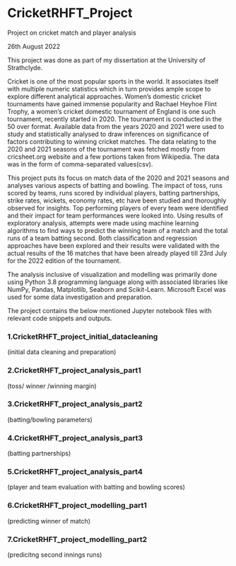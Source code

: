 # CricketRHFT_Project
Project on cricket match and player analysis

26th August 2022

This project was done as part of my dissertation at the University of Strathclyde.

Cricket is one of the most popular sports in the world.  It associates itself with multiple numeric statistics which in turn provides ample scope to explore different analytical approaches. Women’s domestic cricket tournaments have gained immense popularity and Rachael Heyhoe Flint Trophy, a women’s cricket domestic tournament of England is one such tournament, recently started in 2020. The tournament is conducted in the 50 over format. Available data from the years 2020 and 2021 were used to study and statistically analysed to draw inferences on significance of factors contributing to winning cricket matches. The data relating to the 2020 and 2021 seasons of the tournament was fetched mostly from cricsheet.org website and a few portions taken from Wikipedia. The data was in the form of comma-separated values(csv). 

This project puts its focus on match data of the 2020 and 2021 seasons and analyses various aspects of batting and bowling. The impact of toss, runs scored by teams, runs scored by individual players, batting partnerships, strike rates, wickets, economy rates, etc have been studied and thoroughly observed for insights.  Top performing players of every team were identified and their impact for team performances were looked into. Using results of exploratory analysis, attempts were made using machine learning algorithms to find ways to predict the winning team of a match and the total runs of a team batting second. Both classification and regression approaches have been explored and their results were validated with the actual results of the 16 matches that have been already played till 23rd July for the 2022 edition of the tournament.

The analysis inclusive of visualization and modelling was primarily done using Python 3.8 programming language along with associated libraries like NumPy, Pandas, Matplotlib, Seaborn and Scikit-Learn. Microsoft Excel was used for some data investigation and preparation.

The project contains the below mentioned Jupyter notebook files with relevant code snippets and outputs.
### 1.CricketRHFT_project_initial_datacleaning 
(initial data cleaning and preparation)
### 2.CricketRHFT_project_analysis_part1 
(toss/ winner /winning margin)
### 3.CricketRHFT_project_analysis_part2 
(batting/bowling parameters)
### 4.CricketRHFT_project_analysis_part3 
(batting partnerships)
### 5.CricketRHFT_project_analysis_part4 
(player and team evaluation with batting and bowling scores)
### 6.CricketRHFT_project_modelling_part1 
(predicting winner of match)
### 7.CricketRHFT_project_modelling_part2 
(predicitng second innings runs)

